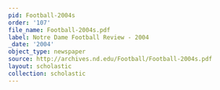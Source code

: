 ```yaml
---
pid: Football-2004s
order: '107'
file_name: Football-2004s.pdf
label: Notre Dame Football Review - 2004
_date: '2004'
object_type: newspaper
source: http://archives.nd.edu/Football/Football-2004s.pdf
layout: scholastic
collection: scholastic
---
```


